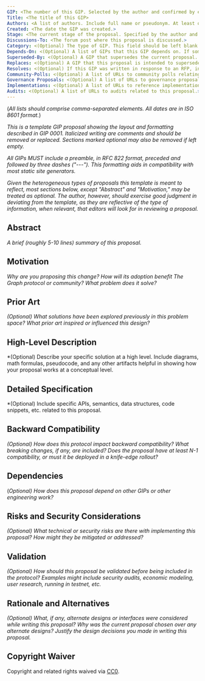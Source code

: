 ```yaml
---
GIP: <The number of this GIP. Selected by the author and confirmed by editors (which may change numbers to resolve conflicts) Put the number between quotes.>
Title: <The title of this GIP>
Authors: <A list of authors. Include full name or pseudonym. At least one author must have valid contact information provided in angle brackets.>
Created: <The date the GIP was created.>
Stage: <The current stage of the proposal. Specified by the author and confirmed by editors by virtue of a GIP being accepted into the main branch of the GitHub repo. See GIP-0001 for the possible stages and process.>
Discussions-To: <The forum post where this proposal is discussed.>
Category: <(Optional) The type of GIP. This field should be left blank for GRCs. Valid types are "Protocol Logic", "Protocol Interfaces", "Subgraph API", "Process", "Economic Parameters", and "Protocol Charters".>
Depends-On: <(Optional) A list of GIPs that this GIP depends on. If some other type of dependency exists, include a reference link here and an explanation in the body of the GIP.>
Superseded-By: <(Optional) A GIP that supersedes the current proposal. If this field is specified, the stage of the GIP should be "Withdrawn".>
Replaces: <(Optional) A GIP that this proposal is intended to supersede.>
Resolves: <(Optional) If this GIP was written in response to an RFP, include it here.>
Community-Polls: <(Optional) A list of URLs to community polls relating to this GIP.>
Governance Proposals: <(Optional) A list of URLs to governance proposals related to this GIP.>
Implementations: <(Optional) A list of URLs to reference implementations for this proposal.>
Audits: <(Optional) A list of URLs to audits related to this proposal.>
---
```

(*All lists should comprise comma-separated elements. All dates are in ISO 8601 format.*)

*This is a template GIP proposal showing the layout and formatting described in GIP 0001. Italicized writing are comments and should be removed or replaced. Sections marked optional may also be removed if left empty.*

*All GIPs MUST include a preamble, in RFC 822 format, preceded and followed by three dashes ("---"). This formatting aids in compatibility with most static site generators.*

*Given the heterogeneous types of proposals this template is meant to reflect, most sections below, except "Abstract" and "Motivation," may be treated as optional. The author, however, should exercise good judgment in deviating from the template, as they are reflective of the type of information, when relevant, that editors will look for in reviewing a proposal.*

## Abstract

*A brief (roughly 5-10 lines) summary of this proposal.*

## Motivation

*Why are you proposing this change? How will its adoption benefit The Graph protocol or community? What problem does it solve?*

## Prior Art

*(Optional) What solutions have been explored previously in this problem space? What prior art inspired or influenced this design?*

## High-Level Description

*(Optional) Describe your specific solution at a high level. Include diagrams, math formulas, pseudocode, and any other artifacts helpful in showing how your proposal works at a conceptual level.

## Detailed Specification

*(Optional) Include specific APIs, semantics, data structures, code snippets, etc. related to this proposal.

## Backward Compatibility

*(Optional) How does this protocol impact backward compatibility? What breaking changes, if any, are included? Does the proposal have at least N-1 compatibility, or must it be deployed in a knife-edge rollout?*

## Dependencies

(*Optional) How does this proposal depend on other GIPs or other engineering work?*

## Risks and Security Considerations

*(Optional) What technical or security risks are there with implementing this proposal? How might they be mitigated or addressed?*

## Validation

*(Optional) How should this proposal be validated before being included in the protocol? Examples might include security audits, economic modeling, user research, running in testnet, etc.*

## Rationale and Alternatives

*(Optional) What, if any, alternate designs or interfaces were considered while writing this proposal? Why was the current proposal chosen over any alternate designs? Justify the design decisions you made in writing this proposal.*

## Copyright Waiver

Copyright and related rights waived via [CC0](https://creativecommons.org/publicdomain/zero/1.0/).
